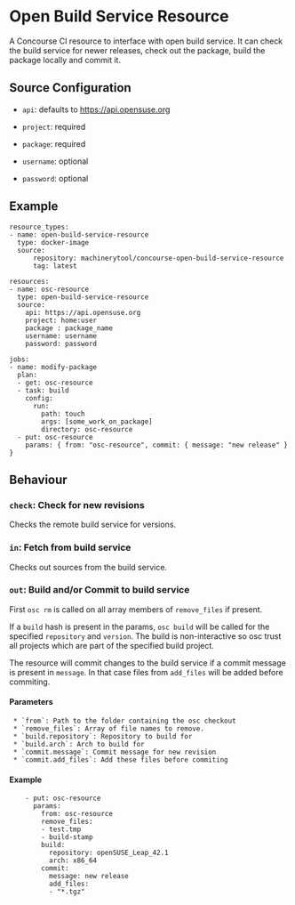 # Open Build Service Resource

A Concourse CI resource to interface with open build service.
It can check the build service for newer releases, check out the package, build the package locally and commit it.

## Source Configuration

* `api`: defaults to https://api.opensuse.org

* `project`: required

* `package`: required

* `username`: optional

* `password`: optional

## Example

```
resource_types:
- name: open-build-service-resource
  type: docker-image
  source:
      repository: machinerytool/concourse-open-build-service-resource
      tag: latest

resources:
- name: osc-resource
  type: open-build-service-resource
  source:
    api: https://api.opensuse.org
    project: home:user
    package : package_name
    username: username
    password: password

jobs:
- name: modify-package
  plan:
  - get: osc-resource
  - task: build
    config:
      run:
        path: touch
        args: [some_work_on_package]
        directory: osc-resource
  - put: osc-resource
    params: { from: "osc-resource", commit: { message: "new release" } }
```

## Behaviour

### `check`: Check for new revisions

Checks the remote build service for versions.

### `in`: Fetch from build service

Checks out sources from the build service.

### `out`: Build and/or Commit to build service

First `osc rm` is called on all array members of `remove_files` if present.

If a `build` hash is present in the params, `osc build` will be called for the specified `repository` and `version`.
The build is non-interactive so osc trust all projects which are part of the specified build project.

The resource will commit changes to the build service if a commit message is present in `message`.
In that case files from `add_files` will be added before commiting.

#### Parameters

     * `from`: Path to the folder containing the osc checkout
     * `remove_files`: Array of file names to remove.
     * `build.repository`: Repository to build for
     * `build.arch`: Arch to build for
     * `commit.message`: Commit message for new revision
     * `commit.add_files`: Add these files before commiting

#### Example

```
    - put: osc-resource
      params:
        from: osc-resource
        remove_files:
        - test.tmp
        - build-stamp
        build:
          repository: openSUSE_Leap_42.1
          arch: x86_64
        commit:
          message: new release
          add_files:
          - "*.tgz"
```
